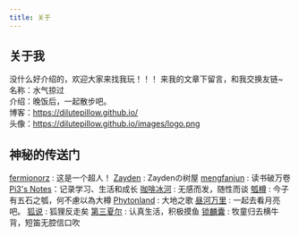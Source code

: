 ```yaml
---
title: 关于
---
```

## 关于我

没什么好介绍的，欢迎大家来找我玩！！！
来我的文章下留言，和我交换友链~
名称：水气掠过  
介绍：晚饭后，一起散步吧。  
博客：https://dilutepillow.github.io/  
头像：https://dilutepillow.github.io/images/logo.png


## 神秘的传送门

[fermionorz](http://fermionorz.github.io/) : 这是一个超人！
[Zayden](http://lures2019.github.io/) : Zaydenの树屋
[mengfanjun](http://mfjblog.top) : 读书破万卷
[Pi3's Notes](https://blog.pi3.fun/)：记录学习、生活和成长
[咖啡冰河](https://blog.mysto.cyou/) : 无感而发，随性而谈
[瓠樽](https://blog.dylanwu.space/) : 今子有五石之瓠，何不慮以為大樽
[Phytonland](https://phytonland.space/) : 大地之歌
[昼河万里](https://tothemoonriver.icu/) : 一起去看月亮吧。
[狐说](https://blog.southfox.me/) : 狐狸反走矣
[第三夏尔](https://thirdshire.com/) : 认真生活，积极摸鱼
[锁麟囊](https://www.kylinbag.top/) : 牧童归去横牛背，短笛无腔信口吹
